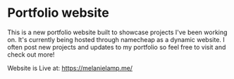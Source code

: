 # Portfolio website
This is a new portfolio website built to showcase projects I've been working on. It's currently being hosted through namecheap as a dynamic website. 
I often post new projects and updates to my portfolio so feel free to visit and check out more!
 
 Website is Live at: https://melanielamp.me/
